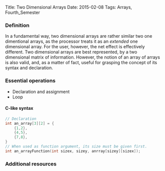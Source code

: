 Title: Two Dimensional Arrays
Date: 2015-02-08 
Tags: Arrays, Fourth_Semester

### Definition
In a fundamental way, two dimensional arrays are rather similar two one dimentional arrays, as the processor treats it as an _extended_ one dimensional array. For the user, however, the net effect is effectively different. Two dimensional arrays are best represented, by a two dimensional matrix of information. However, the notion of an array of arrays is also valid, and, as a matter of fact, useful for grasping the concept of its syntax and declaration. 

### Essential operations
* Declaration and assignment
* Loop


#### C-like syntax

~~~~c
// Declaration
int an_array[3][2] = { 
    {1,2},
    {4,5},
    {7,8},
}
// When used as function argument, its size must be given first.
int an_arrayFunction(int sizex, sizey, anrray[sizey][sizex]);

~~~~

### Additional resources

